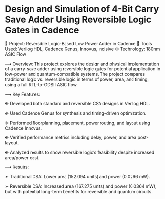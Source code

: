 # Design and Simulation of 4-Bit Carry Save Adder Using Reversible Logic Gates in Cadence
🔧 Project: Reversible Logic-Based Low Power Adder in Cadence
📁 Tools Used: Verilog HDL, Cadence Genus, Innovus, Incisive
⚙️ Technology: 180nm ASIC Flow

⟿ Overview:
This project explores the design and physical implementation of a carry-save adder using reversible logic gates for potential application in low-power and quantum-compatible systems. The project compares traditional logic vs. reversible logic in terms of power, area, and timing, using a full RTL-to-GDSII ASIC flow.

⟿ Key Features:

❉ Developed both standard and reversible CSA designs in Verilog HDL.

❉ Used Cadence Genus for synthesis and timing-driven optimization.

❉ Performed floorplanning, placement, power routing, and layout using Cadence Innovus.

❉ Verified performance metrics including delay, power, and area post-layout.

❉ Analyzed results to show reversible logic’s feasibility despite increased area/power cost.

⟿ Results:

➣ Traditional CSA: Lower area (152.094 units) and power (0.0266 mW).

➣ Reversible CSA: Increased area (167.275 units) and power (0.0364 mW), but with potential long-term benefits for reversible and quantum circuits.
